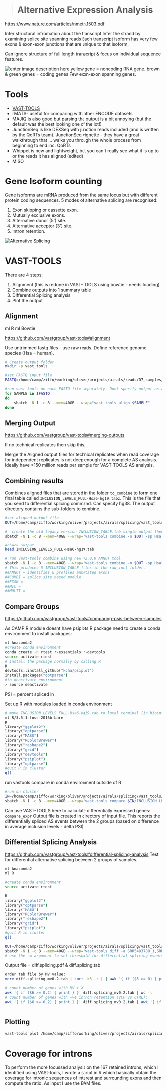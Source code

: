 


> # Alternative Expression Analysis
https://www.nature.com/articles/nmeth.1503.pdf

Infer structural infromation about the transcript 
Infer the strand by examining splice site spanning reads
Each transcript isoform has very few exons & exon-exon junctions that are unique to that isoform.

Can ignore structure of full length transcript & focus on individual sequence features.

![enter image description here](https://journals.plos.org/ploscompbiol/article/figure/image?size=large&id=info:doi/10.1371/journal.pcbi.1004393.g006)
yellow gene = noncoding RNA gene.
brown & green genes = coding genes
Few exon-exon spanning genes.

# Tools
- [VAST-TOOLS](https://github.com/vastgroup/vast-tools)
- rMATS- useful for comparing with other ENCODE datasets
- MAJIQ is also good but parsing the output is a bit annoying (but the default was the best looking one of the lot!)
- JunctionSeq is like DEXSeq with junction reads included (and is written by the QoRTs team). JunctionSeq vignette - they have a great walkthrough that ... walks you through the whole process from beginning to end inc. QoRTs
- Whippet is new and lightweight, but you can't really see what it is up to or the reads it has aligned (edited)
- MISO

# Gene Isoform counting

Gene isoforms are mRNA produced from the same locus but with different protein coding sequences.  5 modes of alternative splicing are recognised:
1.  Exon skipping or cassette exon.
2.  Mutually exclusive exons.
3.  Alternative donor (5') site.
4.  Alternative acceptor (3') site.
5.  Intron retention.

![Alternative Splicing](https://en.wikipedia.org/wiki/Protein_isoform#/media/File:Alternative_splicing.jpg)

# VAST-TOOLS

There are 4 steps:
1. Alignment (this is redone in VAST-TOOLS using bowtie - needs loading)
2. Combine outputs into 1 summary table
3. Differential Splicing analysis
4. Plot the output

## Alignment
ml R
ml Bowtie

https://github.com/vastgroup/vast-tools#alignment

Use untrimmed fastq files - use raw reads. Define reference genome species (Hsa = human). 
```bash
# Create output folder
mkdir -p vast_tools

#set FASTQ input file
FASTQ=/home/camp/ziffo/working/oliver/projects/airals/reads/D7_samples/SRR54837*_1.fastq

#run vast-tools on each FASTQ file separately. Dont specify output as all files need to be in same subfolder > output auto goes into a folder called vast_out. Run from the vast-tools directory
for SAMPLE in $FASTQ
do
	sbatch -N 1 -c 8 --mem=40GB --wrap="vast-tools align $SAMPLE"
done
```

## Merging Output
https://github.com/vastgroup/vast-tools#merging-outputs

If no technical replicates then skip this.

Merge the Aligned output files for technical replicates when read coverage for independent replicates is not deep enough for a complete AS analysis.  Ideally have >150 million reads per sample for VAST-TOOLS AS analysis. 

## Combining results

Combines aligned files that are stored in the folder `to_combine` to form one final table called `INCLUSION_LEVELS_FULL-Hsa6-hg19.tabz`. This is the file that you send to differential splicing command. Can specify hg38. The output directory contains the sub-folders to combine..
```bash
#set aligned output file
OUT=/home/camp/ziffo/working/oliver/projects/airals/splicing/vast_tools/vast_out/

#  create the old legacy version INCLUSION_TABLE.tab single output then specify `--noANNOT`
sbatch -N 1 -c 8 --mem=40GB --wrap="vast-tools combine -o $OUT -sp Hsa --noANNOT"

#check output
head INCLUSION_LEVELS_FULL-Hsa6-hg19.tab

# run vast-tools combine using new v2.0.0 ANNOT tool 
sbatch -N 1 -c 8 --mem=40GB --wrap="vast-tools combine -o $OUT -sp Hsa"
# This produces 5 INCLUSION_TABLE files in the raw_incl folder. 
##ANNOT = identifies & profiles annotated exons
##COMBI = splice site based module
##EXSK = 
##MIC = 
##MULTI =
```

## Compare Groups
https://github.com/vastgroup/vast-tools#comparing-psis-between-samples

As CAMP R module doesnt have psiplots R package need to create a conda environment to install packages:
```bash
ml Anaconda2
#create conda environment
conda create -n rtest r-essentials r-devtools
source activate rtest
# install the package normally by calling R
R
devtools::install_github("kcha/psiplot")
install.packages("optparse")
#to deactivate environment
> source deactivate
```

PSI = percent spliced in

Set up R with modules loaded in conda environment
```bash
# move INCLUSION_LEVELS_FULL-Hsa6-hg19.tab to local terminal (in bioinformatics/)
ml R/3.5.1-foss-2016b-bare
R
library("ggplot2")
library("optparse")
library("MASS")
library("RColorBrewer")
library("reshape2")
library("grid")
library("devtools")
library("psiplot")
library("optparse")
#quit R in cluster
q()
```
run vastools compare in conda environment outside of R
```bash
#run on cluster
IN=/home/camp/ziffo/working/oliver/projects/airals/splicing/vast_tools/vast_out
sbatch -N 1 -c 8 --mem=40GB --wrap="vast-tools compare $IN/INCLUSION_LEVELS_FULL-Hsa6-hg19.tab -a SRR5483788_1,SRR5483789_1,SRR5483790_1 -b SRR5483794_1,SRR5483795_1,SRR5483796_1 --plot_PSI -sp Hsa --GO"
```
Can use VAST-TOOLS here to calculate differentially expressed genes: `compare_expr`
Output file is created in directory of input file. This reports the differentially spliced AS events between the 2 groups (based on difference in average inclusion levels - delta PSI)


## Differential Splicing Analysis
https://github.com/vastgroup/vast-tools#differential-splicing-analysis
Test for differential alternative splicing between 2 groups of samples.

```bash
ml Anaconda2
ml R

#create conda environment
source activate rtest

R
library("ggplot2")
library("optparse")
library("MASS")
library("RColorBrewer")
library("reshape2")
library("grid")
library("psiplot")
#quit R in cluster
q()

OUT=/home/camp/ziffo/working/oliver/projects/airals/splicing/vast_tools/vast_out
sbatch -N 1 -c 8 --mem=40GB --wrap="vast-tools diff -a SRR5483788_1,SRR5483789_1,SRR5483790_1 -b SRR5483794_1,SRR5483795_1,SRR5483796_1 --sampleNameA=VCP --sampleNameB=CTRL -o $OUT -r 0.99 -m 0.2 -d diff.splicing_r0.99_mv0.2 -c 8"
# use the -m argument to set threshold for differential splicing events (default is 0.1)
```
Output file = diff.splicing.pdf & diff.splicing.tab

```bash
order tab file by MV value:
more diff.splicing_mv0.2.tab | sort -k6 -r | | awk '{ if ($5 >= 0) { print } }' head

# count number of genes with MV > X:
awk '{ if ($6 >= 0.2) { print } }' diff.splicing_mv0.2.tab | wc -l
# count number of genes with +ve intron retention (VCP vs CTRL):
awk '{ if ($6 >= 0.2) { print } }' diff.splicing_mv0.2.tab | awk '{ if ($5 >= 0) { print } }' | wc -l



```

## Plotting

```bash
vast-tools plot /home/camp/ziffo/working/oliver/projects/airals/splicing/vast_tools/vast_out/diff.splicing.tab
```

# Coverage for introns
To perform the more focussed analysis on the 167 retained introns, which I identified using VASt-tools, I wrote a script in R which basically obtain the coverage for intronic sequences of interest and surrounding exons and then compute the ratio. As input I use the BAM files.






<!--stackedit_data:
eyJoaXN0b3J5IjpbLTI2MTI3NDUyOCwtMTUzMzYyNTkwNCwtMT
EwNTY4Mjc4LC0xNzQxMDI3Mzg5LDQyNTA1NDU0OCwtMTc0MTAy
NzM4OSw4NTAzMTAwMDAsLTExNjIwNzM5NSwtMTU4Mzk5NDk2NC
wtNDM5OTA4NTU0LC0yMTMzNjkyMDQ2LDE1NzEyNzMzNjcsMzk2
MzIxMTI5LDE3MzMwNDE1OTIsMjAxNzAxMTMwMiwtNDM5MTYxNz
U4LDEzNzQ4ODE2MTYsMTE3MjY0NDI4NSwxMjM5MTIxODAsLTg3
NjcwNzY0OF19
-->